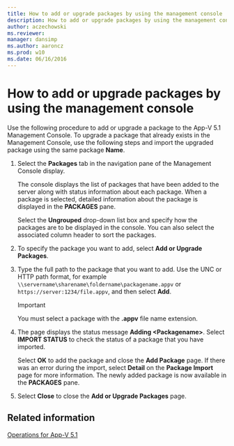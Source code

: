 ```yaml
---
title: How to add or upgrade packages by using the management console
description: How to add or upgrade packages by using the management console.
author: aczechowski
ms.reviewer: 
manager: dansimp
ms.author: aaroncz
ms.prod: w10
ms.date: 06/16/2016
---
```


# How to add or upgrade packages by using the management console

Use the following procedure to add or upgrade a package to the App-V 5.1 Management Console. To upgrade a package that already exists in the Management Console, use the following steps and import the upgraded package using the same package **Name**.

1. Select the **Packages** tab in the navigation pane of the Management Console display.

    The console displays the list of packages that have been added to the server along with status information about each package. When a package is selected, detailed information about the package is displayed in the **PACKAGES** pane.

    Select the **Ungrouped** drop-down list box and specify how the packages are to be displayed in the console. You can also select the associated column header to sort the packages.

2. To specify the package you want to add, select **Add or Upgrade Packages**.

3. Type the full path to the package that you want to add. Use the UNC or HTTP path format, for example `\\servername\sharename\foldername\packagename.appv` or `https://server:1234/file.appv`, and then select **Add**.

    > [!IMPORTANT]
    > You must select a package with the **.appv** file name extension.

4. The page displays the status message **Adding &lt;Packagename&gt;**. Select **IMPORT STATUS** to check the status of a package that you have imported.

    Select **OK** to add the package and close the **Add Package** page. If there was an error during the import, select **Detail** on the **Package Import** page for more information. The newly added package is now available in the **PACKAGES** pane.

5. Select **Close** to close the **Add or Upgrade Packages** page.

## Related information

[Operations for App-V 5.1](operations-for-app-v-51.md)
